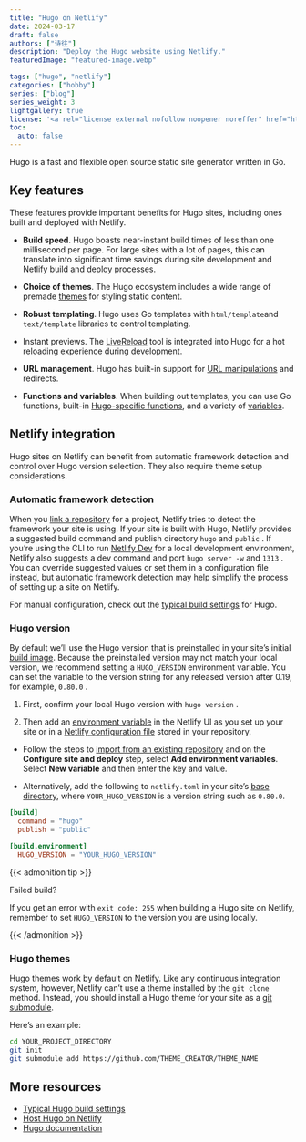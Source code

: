 ```yaml
---
title: "Hugo on Netlify"
date: 2024-03-17
draft: false
authors: ["诗往"]
description: "Deploy the Hugo website using Netlify."
featuredImage: "featured-image.webp"

tags: ["hugo", "netlify"]
categories: ["hobby"]
series: ["blog"]
series_weight: 3
lightgallery: true
license: '<a rel="license external nofollow noopener noreffer" href="https://creativecommons.org/licenses/by-nc/4.0/" target="_blank">CC BY-NC 4.0</a>'
toc:
  auto: false
---
```


Hugo is a fast and flexible open source static site generator written in Go.

## Key features

These features provide important benefits for Hugo sites, including ones built and deployed with Netlify.

- **Build speed**. Hugo boasts near-instant build times of less than one millisecond per page. For large sites with a lot of pages, this can translate into significant time savings during site development and Netlify build and deploy processes.

- **Choice of themes**. The Hugo ecosystem includes a wide range of premade [themes](https://themes.gohugo.io/) for styling static content.

- **Robust templating**. Hugo uses Go templates with `html/template`and `text/template` libraries to control templating.

- Instant previews. The [LiveReload](https://gohugo.io/getting-started/usage/#livereload) tool is integrated into Hugo for a hot reloading experience during development.

- **URL management**. Hugo has built-in support for [URL manipulations](https://gohugo.io/content-management/urls/) and redirects.

- **Functions and variables**. When building out templates, you can use Go functions, built-in [Hugo-specific functions](https://gohugo.io/functions/), and a variety of [variables](https://gohugo.io/variables/).

## Netlify integration

Hugo sites on Netlify can benefit from automatic framework detection and control over Hugo version selection. They also require theme setup considerations.

### Automatic framework detection

When you [link a repository](https://docs.netlify.com/welcome/add-new-site/#import-from-an-existing-repository) for a project, Netlify tries to detect the framework your site is using. If your site is built with Hugo, Netlify provides a suggested build command and publish directory `hugo` and `public` . If you’re using the CLI to run [Netlify Dev](https://docs.netlify.com/cli/local-development/) for a local development environment, Netlify also suggests a dev command and port `hugo server -w` and `1313` . You can override suggested values or set them in a configuration file instead, but automatic framework detection may help simplify the process of setting up a site on Netlify.

For manual configuration, check out the [typical build settings](https://docs.netlify.com/frameworks/#hugo) for Hugo.

### Hugo version

By default we’ll use the Hugo version that is preinstalled in your site’s initial [build image](https://docs.netlify.com/configure-builds/overview/#build-image-selection). Because the preinstalled version may not match your local version, we recommend setting a `HUGO_VERSION` environment variable. You can set the variable to the version string for any released version after 0.19, for example, `0.80.0` .

1. First, confirm your local Hugo version with `hugo version` .

2. Then add an [environment variable](https://docs.netlify.com/environment-variables/overview/) in the Netlify UI as you set up your site or in a [Netlify configuration file](https://docs.netlify.com/configure-builds/file-based-configuration/) stored in your repository.

 - Follow the steps to [import from an existing repository](https://docs.netlify.com/welcome/add-new-site) and on the **Configure site and deploy** step, select **Add environment variables**. Select **New variable** and then enter the key and value. 

 - Alternatively, add the following to `netlify.toml` in your site’s [base directory](https://docs.netlify.com/configure-builds/overview/#definitions-1), where `YOUR_HUGO_VERSION` is a version string such as `0.80.0`.

```toml
[build]
  command = "hugo"
  publish = "public"

[build.environment]
  HUGO_VERSION = "YOUR_HUGO_VERSION"
```
{{< admonition tip >}}

Failed build?

If you get an error with `exit code: 255`  when building a Hugo site on Netlify, remember to set `HUGO_VERSION` to the version you are using locally.

{{< /admonition >}}

### Hugo themes

Hugo themes work by default on Netlify. Like any continuous integration system, however, Netlify can’t use a theme installed by the `git clone` method. Instead, you should install a Hugo theme for your site as a [git submodule](https://git-scm.com/docs/gitsubmodules).

Here’s an example:

```bash
cd YOUR_PROJECT_DIRECTORY
git init
git submodule add https://github.com/THEME_CREATOR/THEME_NAME
```

## More resources

- [Typical Hugo build settings](https://docs.netlify.com/frameworks/#hugo)
- [Host Hugo on Netlify](https://gohugo.io/hosting-and-deployment/hosting-on-netlify/)
- [Hugo documentation](https://gohugo.io/documentation/)